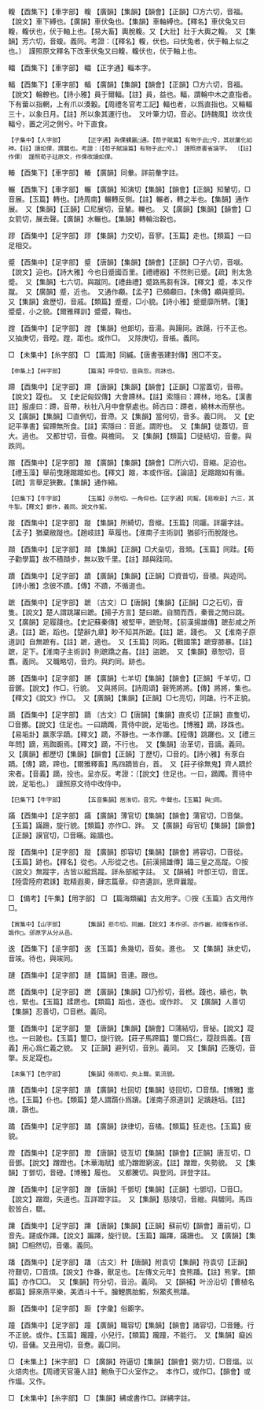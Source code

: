 <!-- { "loadSidebar": true } -->
輹	【酉集下】【車字部】	輹	【廣韻】【集韻】【韻會】【正韻】□方六切，音福。【說文】車下縛也。【廣韻】車伏兔也。【集韻】車軸縛也。【釋名】車伏兔又曰輹，輹伏也，伏于軸上也。【易大畜】輿脫輹。又【大壯】壯于大輿之輹。　又【集韻】芳六切，音蝮。義同。考證：〔【釋名】輹，伏也。曰伏兔者，伏于軸上似之也。〕　謹照原文釋名下改車伏兔又曰輹，輹伏也，伏于軸上也。 

輺	【酉集下】【車字部】	輺	【正字通】輜本字。

輻	【酉集下】【車字部】	輻	【廣韻】【集韻】【韻會】【正韻】□方六切，音福。【說文】輪轑也。【詩小雅】員于爾輻。【註】員，益也。輻，謂輪中木之直指者。下有葘以指輞，上有爪以湊轂。【周禮冬官考工記】輻也者，以爲直指也。又輪輻三十，以象日月。【註】所以象其運行也。　又叶筆力切，音必。【詩魏風】坎坎伐輻兮，置之河之側兮。叶下直食。

	【子集中】【人字部】		【正字通】與倮躶臝□通。【荀子賦篇】有物于此□兮，其狀屢化如神。【註】讀如倮，謂蠶也。考證：〔【荀子賦論篇】有物于此□兮。〕　謹照原書省論字。 〔【註】作倮〕　謹照荀子註原文，作倮改讀如倮。 

輽	【酉集下】【車字部】	輽	【廣韻】同軬。詳前軬字註。

輾	【酉集下】【車字部】	輾	【廣韻】知演切【集韻】【韻會】【正韻】知輦切，□音展。【玉篇】轉也。【詩周南】輾轉反側。【註】輾者，轉之半也。【集韻】通作展。　又【集韻】【正韻】□尼展切，音輦。轢也。　又【廣韻】【集韻】【韻會】□女箭切，展去聲。【廣韻】水輾也。【集韻】轉輪治穀也。

蹘	【酉集中】【足字部】	蹘	【集韻】力交切，音寥。【玉篇】走也。【類篇】一曰足相交。

蹙	【酉集中】【足字部】	蹙	【唐韻】【集韻】【韻會】【正韻】□子六切，音噈。【說文】迫也。【詩大雅】今也日蹙國百里。【禮禮器】不然則已蹙。【疏】則太急蹙。　又【集韻】七六切。與蹴同。【禮曲禮】蹙路馬芻有誅。【釋文】蹙，本又作蹴。　又【廣韻】蹙，近也。　又通作顣。【孟子】已頻顣曰。【朱傳】顣與蹙同。　又【集韻】倉歷切，音戚。【類篇】蹙蹙，□小貌。【詩小雅】蹙蹙靡所騁。【箋】蹙蹙，小之貌。【爾雅釋訓】蹙蹙，鞠也。

蹚	【酉集中】【足字部】	蹚	【集韻】他郞切，音湯。與踼同。跌踼，行不正也。　又抽庚切，音瞠。蹚，距也。或作□。　又除庚切，音棖。義同。

□	【未集中】【糸字部】	□	【篇海】同縬。【唐書張建封傳】困□不支。

	【申集上】【艸字部】		【篇海】呼骨切，音與忽。同牀也。

蹛	【酉集中】【足字部】	蹛	【唐韻】【集韻】【韻會】【正韻】□當蓋切，音帶。【說文】踶也。　又【史記匈奴傳】大會蹛林。【註】索隱曰：蹛林，地名。【漢書註】服虔曰：蹛，音帶，秋社八月中會祭處也。師古曰：蹛者，繞林木而祭也。　又【廣韻】【集韻】□直例切，音滯。又【集韻】當何切，音多。義□同。　又【史記平準書】留蹛無所食。【註】索隱曰：音逝。謂貯也。　又【集韻】徒蓋切，音大。過也。　又都甘切，音儋。與襜同。　又【集韻】【類篇】□徒結切，音耋。與跌同。

蹜	【酉集中】【足字部】	蹜	【廣韻】【集韻】【韻會】□所六切，音縮。足迫也。【禮玉藻】舉前曳踵蹜蹜如也。【釋文】蹜，本或作宿。【論語】足蹜蹜如有循。【疏】言舉足狹數。【集韻】通作縮。

	【巳集下】【牛字部】		【玉篇】示勢切。一角仰也。【正字通】同觢。【易睽卦】六三，其牛掣。【釋文】鄭作，義同。說文作觢。

蹝	【酉集中】【足字部】	蹝	【集韻】所綺切，音縰。【玉篇】同躧。詳躧字註。【孟子】猶棄敝蹝也。【趙岐註】草履也。【淮南子主術訓】猶卻行而脫蹝也。

蹞	【酉集中】【足字部】	蹞	【集韻】【正韻】□犬橤切，音頍。【玉篇】同跬。【荀子勸學篇】故不積蹞步，無以致千里。【註】蹞與跬同。

蹟	【酉集中】【足字部】	蹟	【廣韻】【集韻】【正韻】□資昔切，音積。與迹同。【詩小雅】念彼不蹟。【傳】不蹟，不循道也。

蹠	【酉集中】【足字部】	蹠	〔古文〕□【唐韻】【集韻】【正韻】□之石切，音隻。【說文】楚人謂跳躍曰蹠。【揚子方言】楚曰蹠。自關而西，秦晉之閒曰跳。　又【廣韻】足履踐也。【史記蘇秦傳】被堅甲，蹠勁弩。【前漢揚雄傳】蹠彭咸之所遺。【註】蹠，蹈也。【楚辭九章】眇不知其所蹠。【註】蹠，踐也。　又【淮南子原道訓】自無蹠有。【註】蹠，適也。　又【玉篇】同跖。【戰國策】蹠穿膝暴。【註】蹠，足下。【淮南子主術訓】則蹠蹻之姦。【註】盜蹠。　又【集韻】章恕切，音翥。義同。　又職略切，音灼。與趵同。跡也。

蹡	【酉集中】【足字部】	蹡	【廣韻】七羊切【集韻】【韻會】【正韻】千羊切，□音鏘。【說文】作□，行貌。　又與將同。【詩周頌】磬筦將將。【傳】將將，集也。【釋文】《說文》作□。　又【廣韻】【集韻】【正韻】□七亮切，同蹌。行不正貌。

蹢	【酉集中】【足字部】	蹢	〔古文〕□【唐韻】【集韻】直炙切【正韻】直隻切，□音擲。【說文】住足也。一曰蹢躅，賈侍中說，足垢也。【博雅】蹢，跢跦也。【易垢卦】羸豕孚蹢。【釋文】蹢，不靜也。一本作躑。【程傳】跳躑也。又【禮三年問】蹢，焉踟躕焉。【釋文】蹢，不行也。　又【集韻】治革切，音謫。義同。　又【廣韻】都歷切【集韻】【韻會】【正韻】丁歷切，□音的。【詩小雅】有豕白蹢。【傳】蹢，蹄也。【爾雅釋畜】馬四蹢皆白，首。　又【莊子徐無鬼】齊人蹢於宋者。【音義】蹢，投也。呈亦反。考證：〔【說文】住足也。一曰，蹢躅。賈待中說，足垢也。〕　謹照原文待中改侍中。 

	【巳集下】【牛字部】		【五音集韻】居洧切，音宄。牛聲也。【玉篇】與□同。

蹣	【酉集中】【足字部】	蹣	【廣韻】薄官切【集韻】【韻會】蒲官切，□音槃。【玉篇】蹣跚，旋行貌。【類篇】亦作□、跘。　又【廣韻】母官切【集韻】【韻會】【正韻】謨官切，□音瞞。踰牆也。

蹤	【酉集中】【足字部】	蹤	【廣韻】卽容切【集韻】【韻會】將容切，□音從。【玉篇】跡也。【釋名】從也。人形從之也。【前漢揚雄傳】躡三皇之高蹤。○按《說文》無蹤字，古皆以縱爲蹤。詳糸部縱字註。　又【韻補】叶卽王切，音匡。【陸雲陸府君誄】耽精遐奧，肆志篇章。仰咨遺訓，思齊曩蹤。

□	【備考】【午集】【用字部】	□	【篇海類編】古文用字。◎按《玉篇》古文用作□。

	【寅集中】【山字部】		【集韻】悲巾切。同豳。【說文】本作邠。亦作豳，經傳省作邠。譌作□。邠原字从分从邑。

逘	【酉集下】【辵字部】	逘	【玉篇】魚幾切，音矣。進也。　又【集韻】牀史切，音竢。待也，與竢同。

蹥	【酉集中】【足字部】	蹥	【篇韻】音連。跟也。

蹨	【酉集中】【足字部】	蹨	【廣韻】【集韻】□乃殄切，音橪。踐也，續也，執也，緊也。【玉篇】蹂蹨也。【類篇】蹈也，逐也。或作跈。　又【廣韻】人善切【集韻】忍善切，□音橪。義同。

蹩	【酉集中】【足字部】	蹩	【唐韻】【集韻】【韻會】□蒲結切，音柲。【說文】踶也。一曰跛也。【玉篇】蹩□，旋行貌。【莊子馬蹄篇】蹩□爲仁，踶跂爲義。【音義】用心爲仁義之貌。　又【正韻】避列切，音別。義同。　又【集韻】匹篾切，音撆。反足踶也。

	【未集下】【色字部】		【集韻】倚兩切，央上聲。氣流貌。

蹪	【酉集中】【足字部】	蹪	【廣韻】杜回切【集韻】徒回切，□音頹。【博雅】疐也。【玉篇】仆也。【類篇】楚人謂躓仆爲蹪。【淮南子原道訓】足蹪趎塪。【註】蹪，躓也。

蹫	【酉集中】【足字部】	蹫	【廣韻】訣律切，音橘。【類篇】狂走也。【玉篇】疲貌。

蹬	【酉集中】【足字部】	蹬	【唐韻】徒亙切【集韻】【韻會】【正韻】唐亙切，□音鄧。【說文】蹭蹬也。【木華海賦】或乃蹭蹬窮波。【註】蹭蹬，失勢貌。　又【集韻】丁鄧切，音磴。【博雅】履也。　又都騰切。與登同。詳登字註。

蹭	【酉集中】【足字部】	蹭	【唐韻】千鄧切【集韻】【正韻】七鄧切，□音□。【說文】蹭蹬，失道也。互詳蹬字註。　又【集韻】慈陵切，音繒。與驓同。馬四骹皆白，驓。

蹮	【酉集中】【足字部】	蹮	【唐韻】【集韻】【正韻】蘇前切【韻會】蕭前切，□音先。躚或作蹮。【說文】蹁蹮，旋行貌。【玉篇】蹁蹮，蹣跚也。　又【廣韻】【集韻】□相然切，音僊。義同。

蹯	【酉集中】【足字部】	蹯	〔古文〕籵【唐韻】附袁切【集韻】符袁切【正韻】符艱切，□音煩。【說文】作番，獸足也。【左傳文元年】食熊蹯。【註】熊掌。【類篇】亦作□□。　又【集韻】符分切，音汾。義同。　又【韻補】叶汾沿切【曹植名都篇】歸來燕平樂，美酒斗十千。膾鯉臇胎鰕，炰鱉炙熊蹯。

蹰	【酉集中】【足字部】	蹰	【字彙】俗躕字。

蹱	【酉集中】【足字部】	蹱	【廣韻】職容切【集韻】【韻會】諸容切，□音鍾。行不正貌。或作。【玉篇】躘蹱，小兒行。【類篇】躘蹱，不能行。　又【集韻】癡凶切，音傭。又丑用切，音憃。義□同。

□	【未集上】【米字部】	□	【廣韻】符逼切【集韻】【韻會】弼力切，□音煏。以火焙肉也。【周禮天官籩人註】鮑魚于□火室作之。　本作□，或作□。【韻會】或作煏。又作。

□	【未集中】【糸字部】	□	【集韻】紼或書作□。詳紼字註。

